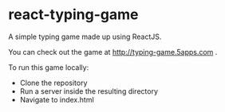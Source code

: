 # react-typing-game

A simple typing game made up using ReactJS. 

You can check out the game at http://typing-game.5apps.com .

To run this game locally: 
* Clone the repository
* Run a server inside the resulting directory
* Navigate to index.html
